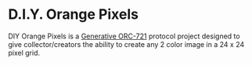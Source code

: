 # D.I.Y. Orange Pixels
DIY Orange Pixels is a [Generative ORC-721](https://github.com/ordbase/generative-orc-721) protocol project designed to give collector/creators the ability to create any 2 color image in a 24 x 24 pixel grid.
